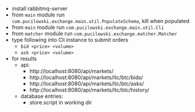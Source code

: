 * install rabbitmq-server
* from `main` module run `com.pucilowski.exchange.main.util.PopulateSchema`, kill when populated
* from `main` module run `com.pucilowski.exchange.main.util.Cli`
* from `matcher` module run `com.pucilowski.exchange.matcher.Matcher`
* type following into Cli instance to submit orders
	* `bid <price> <volume>`
	* `ask <price> <volume>`
* for results
    * api:
        * http://localhost:8080/api/markets/
        * http://localhost:8080/api/markets/ltc/btc/bids/
        * http://localhost:8080/api/markets/ltc/btc/asks/
        * http://localhost:8080/api/markets/ltc/btc/history/
    * database entries:
        * store.script in working dir